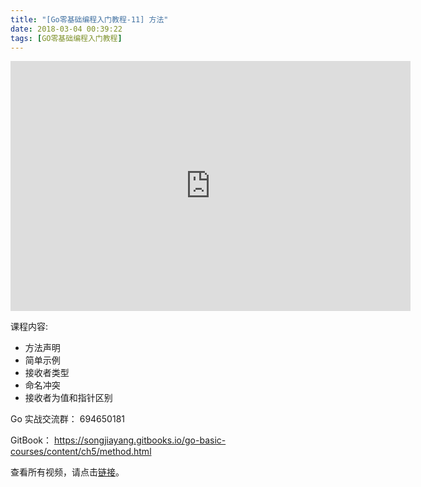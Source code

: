 ```yaml
---
title: "[Go零基础编程入门教程-11] 方法"
date: 2018-03-04 00:39:22
tags: [GO零基础编程入门教程]
---
```



<iframe frameborder="0" width="640" height="400" src="https://v.qq.com/iframe/player.html?vid=t05646g95jc&tiny=0&auto=0" allowfullscreen></iframe>


课程内容:
  - 方法声明
  - 简单示例
  - 接收者类型
  - 命名冲突
  - 接收者为值和指针区别

Go 实战交流群： 694650181

GitBook： https://songjiayang.gitbooks.io/go-basic-courses/content/ch5/method.html

查看所有视频，请点击[链接](https://gocn.io/question/1615)。
